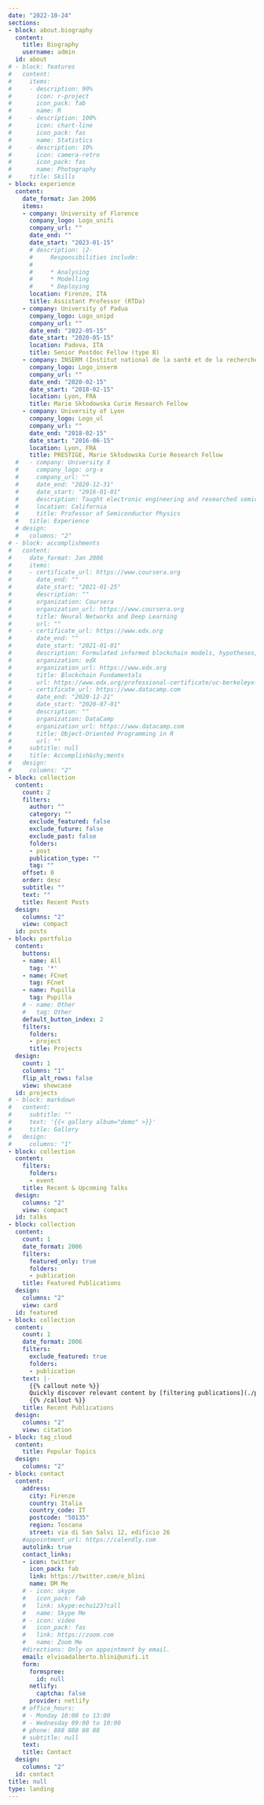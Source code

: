 ```yaml
---
date: "2022-10-24"
sections:
- block: about.biography
  content:
    title: Biography
    username: admin
  id: about
# - block: features
#   content:
#     items:
#     - description: 90%
#       icon: r-project
#       icon_pack: fab
#       name: R
#     - description: 100%
#       icon: chart-line
#       icon_pack: fas
#       name: Statistics
#     - description: 10%
#       icon: camera-retro
#       icon_pack: fas
#       name: Photography
#     title: Skills
- block: experience
  content:
    date_format: Jan 2006
    items:
    - company: University of Florence
      company_logo: Logo_unifi
      company_url: ""
      date_end: ""
      date_start: "2023-01-15"
      # description: |2-
      #     Responsibilities include:
      # 
      #     * Analysing
      #     * Modelling
      #     * Deploying
      location: Firenze, ITA
      title: Assistant Professor (RTDa)
    - company: University of Padua
      company_logo: Logo_unipd
      company_url: ""
      date_end: "2022-05-15"
      date_start: "2020-05-15"
      location: Padova, ITA
      title: Senior Postdoc Fellow (type B)
    - company: INSERM (Institut national de la santé et de la recherche médicale)
      company_logo: Logo_inserm
      company_url: ""
      date_end: "2020-02-15"
      date_start: "2018-02-15"
      location: Lyon, FRA
      title: Marie Skłodowska Curie Research Fellow
    - company: University of Lyon
      company_logo: Logo_ul
      company_url: ""
      date_end: "2018-02-15"
      date_start: "2016-06-15"
      location: Lyon, FRA
      title: PRESTIGE, Marie Skłodowska Curie Research Fellow
  #   - company: University X
  #     company_logo: org-x
  #     company_url: ""
  #     date_end: "2020-12-31"
  #     date_start: "2016-01-01"
  #     description: Taught electronic engineering and researched semiconductor physics.
  #     location: California
  #     title: Professor of Semiconductor Physics
  #   title: Experience
  # design:
  #   columns: "2"
# - block: accomplishments
#   content:
#     date_format: Jan 2006
#     items:
#     - certificate_url: https://www.coursera.org
#       date_end: ""
#       date_start: "2021-01-25"
#       description: ""
#       organization: Coursera
#       organization_url: https://www.coursera.org
#       title: Neural Networks and Deep Learning
#       url: ""
#     - certificate_url: https://www.edx.org
#       date_end: ""
#       date_start: "2021-01-01"
#       description: Formulated informed blockchain models, hypotheses, and use cases.
#       organization: edX
#       organization_url: https://www.edx.org
#       title: Blockchain Fundamentals
#       url: https://www.edx.org/professional-certificate/uc-berkeleyx-blockchain-fundamentals
#     - certificate_url: https://www.datacamp.com
#       date_end: "2020-12-21"
#       date_start: "2020-07-01"
#       description: ""
#       organization: DataCamp
#       organization_url: https://www.datacamp.com
#       title: Object-Oriented Programming in R
#       url: ""
#     subtitle: null
#     title: Accomplish&shy;ments
#   design:
#     columns: "2"
- block: collection
  content:
    count: 2
    filters:
      author: ""
      category: ""
      exclude_featured: false
      exclude_future: false
      exclude_past: false
      folders:
      - post
      publication_type: ""
      tag: ""
    offset: 0
    order: desc
    subtitle: ""
    text: ""
    title: Recent Posts
  design:
    columns: "2"
    view: compact
  id: posts
- block: portfolio
  content:
    buttons:
    - name: All
      tag: '*'
    - name: FCnet
      tag: FCnet
    - name: Pupilla
      tag: Pupilla
    # - name: Other
    #   tag: Other
    default_button_index: 2
    filters:
      folders:
      - project
      title: Projects
  design:
    count: 1
    columns: "1"
    flip_alt_rows: false
    view: showcase
  id: projects
# - block: markdown
#   content:
#     subtitle: ""
#     text: '{{< gallery album="demo" >}}'
#     title: Gallery
#   design:
#     columns: "1"
- block: collection
  content:
    filters:
      folders:
      - event
    title: Recent & Upcoming Talks
  design:
    columns: "2"
    view: compact
  id: talks
- block: collection
  content:
    count: 1
    date_format: 2006
    filters:
      featured_only: true
      folders:
      - publication
    title: Featured Publications
  design:
    columns: "2"
    view: card
  id: featured
- block: collection
  content:
    count: 1
    date_format: 2006
    filters:
      exclude_featured: true
      folders:
      - publication
    text: |-
      {{% callout note %}}
      Quickly discover relevant content by [filtering publications](./publication/).
      {{% /callout %}}
    title: Recent Publications
  design:
    columns: "2"
    view: citation
- block: tag_cloud
  content:
    title: Popular Topics
  design:
    columns: "2"
- block: contact
  content:
    address:
      city: Firenze
      country: Italia
      country_code: IT
      postcode: "50135"
      region: Toscana
      street: via di San Salvi 12, edificio 26
    #appointment_url: https://calendly.com
    autolink: true
    contact_links:
    - icon: twitter
      icon_pack: fab
      link: https://twitter.com/e_blini
      name: DM Me
    # - icon: skype
    #   icon_pack: fab
    #   link: skype:echo123?call
    #   name: Skype Me
    # - icon: video
    #   icon_pack: fas
    #   link: https://zoom.com
    #   name: Zoom Me
    #directions: Only on appointment by email.
    email: elvioadalberto.blini@unifi.it
    form:
      formspree:
        id: null
      netlify:
        captcha: false
      provider: netlify
    # office_hours:
    # - Monday 10:00 to 13:00
    # - Wednesday 09:00 to 10:00
    # phone: 888 888 88 88
    # subtitle: null
    text: 
    title: Contact
  design:
    columns: "2"
  id: contact
title: null
type: landing
---
```

